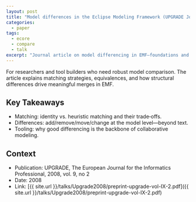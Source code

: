 ```yaml
---
layout: post
title: "Model differences in the Eclipse Modeling Framework (UPGRADE Journal, 2008)"
categories:
  - paper
tags:
  - ecore
  - compare
  - talk
excerpt: "Journal article on model differencing in EMF—foundations and implications for tooling."
---
```


For researchers and tool builders who need robust model comparison. The article explains matching strategies, equivalences, and how structural differences drive meaningful merges in EMF.

## Key Takeaways
- Matching: identity vs. heuristic matching and their trade‑offs.
- Differences: add/remove/move/change at the model level—beyond text.
- Tooling: why good differencing is the backbone of collaborative modeling.

## Context
- Publication: UPGRADE, The European Journal for the Informatics Professional, 2008, vol. 9, no 2
- Date: 2008
- Link: [{{ site.url }}/talks/Upgrade2008/preprint-upgrade-vol-IX-2.pdf]({{ site.url }}/talks/Upgrade2008/preprint-upgrade-vol-IX-2.pdf)
